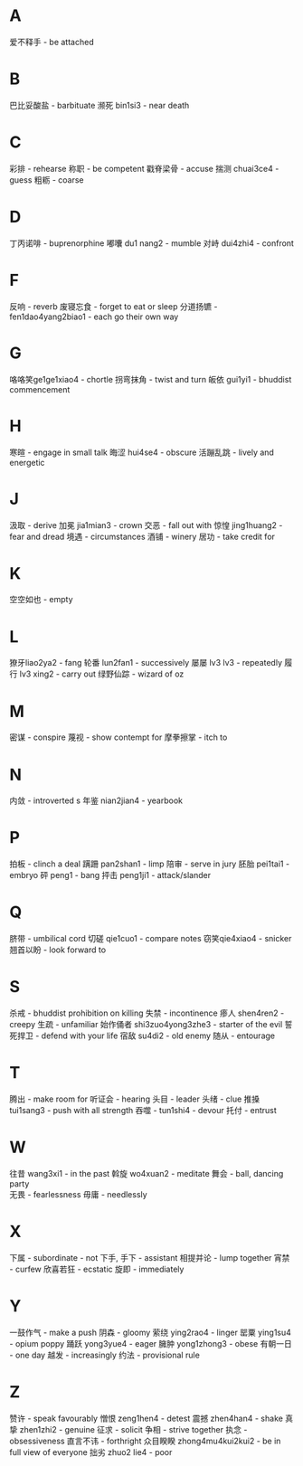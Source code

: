 # A

爱不释手 - be attached 

# B

巴比妥酸盐 - barbituate 
濒死 bin1si3 - near death 
# C 

彩排 - rehearse
称职 - be competent 
戳脊梁骨 - accuse 
揣测 chuai3ce4 - guess
粗粝 - coarse 

# D

丁丙诺啡 - buprenorphine
嘟囔 du1 nang2 - mumble 
对峙 dui4zhi4 - confront 

# F 

反响 - reverb
废寝忘食 - forget to eat or sleep 
分道扬镳 - fen1dao4yang2biao1 - each go their own way 

# G

咯咯笑ge1ge1xiao4 - chortle
拐弯抹角 - twist and turn 
皈依 gui1yi1 - bhuddist commencement 


# H

寒暄 - engage in small talk
晦涩 hui4se4 - obscure 
活蹦乱跳 - lively and energetic 

# J

汲取 - derive 
加冕 jia1mian3 - crown
交恶 - fall out with 
惊惶 jing1huang2 - fear and dread
境遇 - circumstances
酒铺 - winery
居功 - take credit for 

# K

空空如也 - empty 

# L 

獠牙liao2ya2 - fang 
轮番 lun2fan1 - successively 
屡屡 lv3 lv3 - repeatedly
履行 lv3 xing2 - carry out 
绿野仙踪 - wizard of oz 

# M

密谋 - conspire
蔑视 - show contempt for
摩拳擦掌 - itch to  

# N
内敛 - introverted s
年鉴 nian2jian4 - yearbook 

# P 

拍板 - clinch a deal
蹒跚 pan2shan1 - limp
陪审 - serve in jury 
胚胎 pei1tai1 - embryo 
砰 peng1 - bang
抨击 peng1ji1 - attack/slander

# Q

脐带 - umbilical cord 
切磋 qie1cuo1 - compare notes 
窃笑qie4xiao4 - snicker 
翘首以盼 - look forward to 

# S

杀戒 - bhuddist prohibition on killing
失禁 - incontinence 
瘆人 shen4ren2 - creepy 
生疏 - unfamiliar 
始作俑者 shi3zuo4yong3zhe3 - starter of the evil 
誓死捍卫 - defend with your life 
宿敌 su4di2 - old enemy 
随从 - entourage 

# T

腾出 - make room for 
听证会 - hearing
头目 - leader 
头绪 - clue 
推搡 tui1sang3 - push with all strength 
吞噬 - tun1shi4 - devour 
托付 - entrust

# W

往昔 wang3xi1 - in the past
斡旋 wo4xuan2 - meditate
舞会 - ball, dancing party  
无畏 - fearlessness
毋庸 - needlessly


# X

下属 - subordinate - not 下手, 手下 - assistant 
相提并论 - lump together
宵禁 - curfew 
欣喜若狂 - ecstatic 
旋即 - immediately 

# Y 

一鼓作气 - make a push
阴森 - gloomy 
萦绕 ying2rao4 - linger
罂粟 ying1su4 - opium poppy 
踊跃 yong3yue4 - eager 
臃肿 yong1zhong3 - obese 
有朝一日  - one day 
越发 - increasingly 
约法 - provisional rule 

# Z

赞许 - speak favourably 
憎恨 zeng1hen4 - detest
震撼 zhen4han4 - shake
真挚 zhen1zhi2 - genuine 
征求 - solicit
争相 - strive together
执念 - obsessiveness
直言不讳 - forthright 
众目睽睽 zhong4mu4kui2kui2 - be in full view of everyone
拙劣 zhuo2 lie4 - poor 